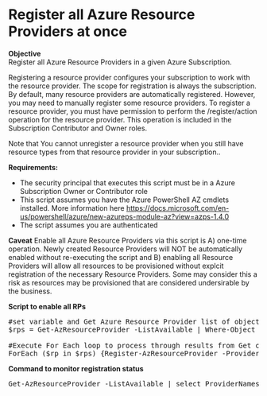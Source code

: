 # Register all Azure Resource Providers at once

**Objective**</br>
Register all Azure Resource Providers in a given Azure Subscription.

Registering a resource provider configures your subscription to work with the resource provider. The scope for registration is always the subscription. By default, many resource providers are automatically registered. However, you may need to manually register some resource providers. To register a resource provider, you must have permission to perform the /register/action operation for the resource provider. This operation is included in the Subscription Contributor and Owner roles. 

Note that You cannot unregister a resource provider when you still have resource types from that resource provider in your subscription.\. </br>

**Requirements:**
- The security principal that executes this script must be in a Azure Subscription Owner or Contributor role
- This script assumes you have the Azure PowerShell AZ cmdlets installed. More information here https://docs.microsoft.com/en-us/powershell/azure/new-azureps-module-az?view=azps-1.4.0
- The script assumes you are authenticated

**Caveat**
Enable all Azure Resource Providers via this script is A) one-time operation. Newly created Resource Providers will NOT be automatically enabled without re-executing the script and B) enabling all Resource Providers will allow all resources to be provisioned without explcit registration of the necessary Resource Providers. Some may consider this a risk as resources may be provisioned that are considered undersirable by the business. 

**Script to enable all RPs**</br>
<pre lang="...">
#set variable and Get Azure Resource Provider list of objects that are not registered
$rps = Get-AzResourceProvider -ListAvailable | Where-Object {$_.RegistrationState -eq 'NotRegistered'} | Select-Object ProviderNamespace

#Execute For Each loop to process through results from Get command and register Resource Providers
ForEach ($rp in $rps) {Register-AzResourceProvider -ProviderNamespace $rp.ProviderNamespace}
</pre>

**Command to monitor registration status**</br>
<pre lang="...">
Get-AzResourceProvider -ListAvailable | select ProviderNamespace, RegistrationState
</pre>
